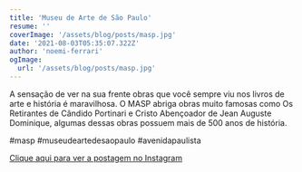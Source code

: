 ```yaml
---
title: 'Museu de Arte de São Paulo'
resume: ''
coverImage: '/assets/blog/posts/masp.jpg'
date: '2021-08-03T05:35:07.322Z'
author: 'noemi-ferrari'
ogImage:
  url: '/assets/blog/posts/masp.jpg'
---
```


A sensação de ver na sua frente obras que você sempre viu nos livros de arte e história é maravilhosa. O MASP abriga obras muito famosas como Os Retirantes de Cândido Portinari e Cristo Abençoador de Jean Auguste Dominique, algumas dessas obras possuem mais de 500 anos de história.

#masp #museudeartedesaopaulo #avenidapaulista

[Clique aqui para ver a postagem no Instagram](https://www.instagram.com/p/CSHj9gKrLXm/)